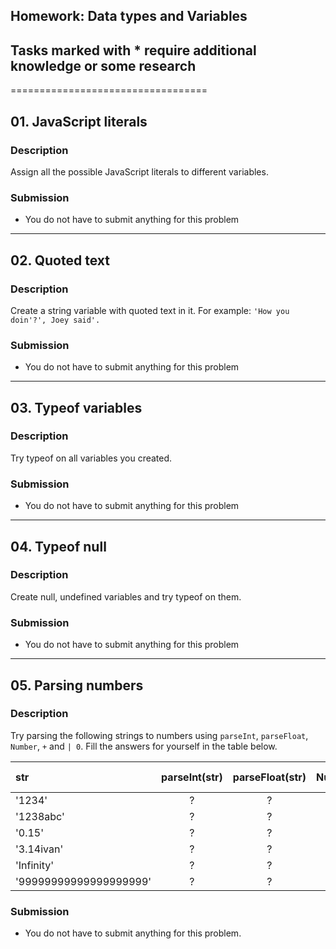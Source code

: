 ## Homework: Data types and Variables

## Tasks marked with * require additional knowledge or some research
==================================

## 01. JavaScript literals

### Description
Assign all the possible JavaScript literals to different variables.

### Submission
- You do not have to submit anything for this problem

---

## 02. Quoted text

### Description
Create a string variable with quoted text in it.
For example: `'How you doin'?', Joey said'.`

### Submission
- You do not have to submit anything for this problem

---

## 03. Typeof variables

### Description
Try typeof on all variables you created.

### Submission
- You do not have to submit anything for this problem

---

## 04. Typeof null

### Description
Create null, undefined variables and try typeof on them.

### Submission
- You do not have to submit anything for this problem

---

## 05. Parsing numbers

### Description
Try parsing the following strings to numbers using `parseInt`, `parseFloat`, `Number`, `+` and `| 0`. Fill the answers for yourself in the table below.

| str                    | parseInt(str) | parseFloat(str) | Number(str) | +str | str &#124; 0 |
|:---------------------- |:-------------:|:---------------:|:-----------:|:----:|:------------:|
| '1234'                 | ?             | ?               | ?           | ?    | ?            |
| '1238abc'              | ?             | ?               | ?           | ?    | ?            |
| '0.15'                 | ?             | ?               | ?           | ?    | ?            |
| '3.14ivan'             | ?             | ?               | ?           | ?    | ?            |
| 'Infinity'             | ?             | ?               | ?           | ?    | ?            |
| '99999999999999999999' | ?             | ?               | ?           | ?    | ?            |

### Submission
- You do not have to submit anything for this problem.



